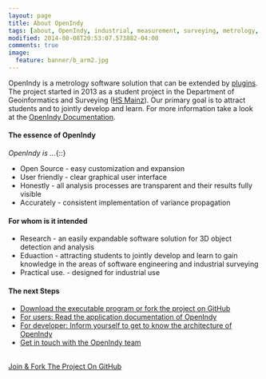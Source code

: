 ```yaml
---
layout: page
title: About OpenIndy
tags: [about, OpenIndy, industrial, measurement, surveying, metrology, laser, tracker, tacheometer, tachymeter, Industrie, Vermessung]
modified: 2014-08-08T20:53:07.573882-04:00
comments: true
image:
  feature: banner/b_arm2.jpg
---
```


OpenIndy is a metrology software solution that can be extended by [plugins](https://github.com/OpenIndy/OiPluginTemplate). The project started in 2013 as a student project in the Department of Geoinformatics and Surveying ([HS Mainz](https://www.hs-mainz.de/technology/geoinformatics-and-surveying/index.html)). Our primary goal is to attract students and to jointly develop and learn. For more information take a look at the [OpenIndy Documentation](/documentation).


#### The essence of OpenIndy
*OpenIndy is ...*{::}

* Open Source - easy customization and expansion
* User friendly - clear graphical user interface
* Honestly - all analysis processes are transparent and their results fully visible
* Accurately - consistent implementation of variance propagation

#### For whom is it intended

* Research - an easily expandable software solution for 3D object detection and analysis
* Eduaction - attracting students to jointly develop and learn to gain knowledge in the areas of software engineering and industrial surveying
* Practical use. - designed for industrial use

#### The next Steps

* [Download the executable program or fork the project on GitHub](/download)
* [For users: Read the application documentation of OpenIndy](/documentation/docu-usr)
* [For developer: Inform yourself to get to know the architecture of OpenIndy](/documentation/docu-dev)
* [Get in touch with the OpenIndy team](https://www.sigma3d.de/leistungen/softwareentwicklung/)

<br>
<a markdown="0" href="https://github.com/OpenIndy/OpenIndy" class="btn">Join & Fork The Project On GitHub</a>
